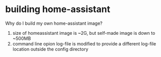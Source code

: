 
# building home-assistant
Why do I build my own home-assistant image?
1. size of homeassistant image is ~2G, but self-made image is down to ~500MB
2. command line opion log-file is modified to provide a different log-file location outside the config directory

